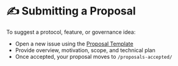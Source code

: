 # ✍️ Submitting a Proposal

To suggest a protocol, feature, or governance idea:
- Open a new issue using the [Proposal Template](https://github.com/beitmenotyou-com/omnisocial-hub/issues/new?template=proposal.md)
- Provide overview, motivation, scope, and technical plan
- Once accepted, your proposal moves to `/proposals-accepted/`

